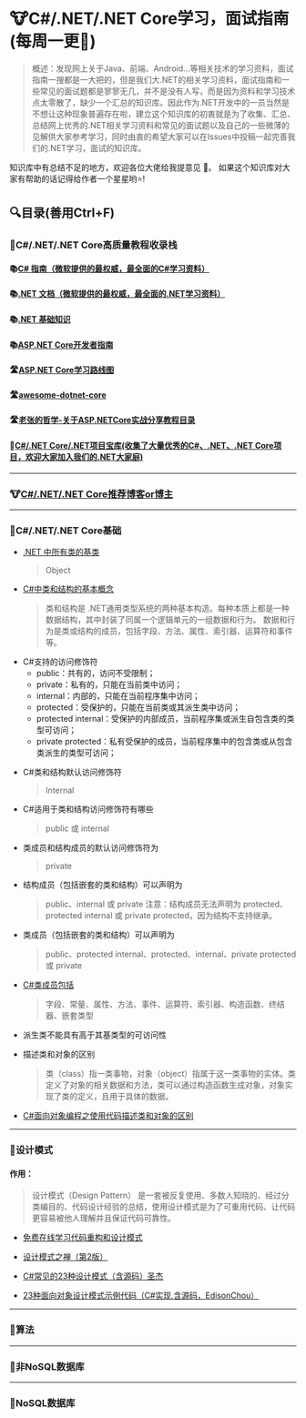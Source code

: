 # 🐮C#/.NET/.NET Core学习，面试指南(每周一更🌋)
> 概述：发现网上关于Java、前端、Android...等相关技术的学习资料，面试指南一搜都是一大把的，但是我们大.NET的相关学习资料，面试指南和一些常见的面试题都是寥寥无几，并不是没有人写，而是因为资料和学习技术点太零散了，缺少一个汇总的知识库。因此作为.NET开发中的一员当然是不想让这种现象普遍存在啦，建立这个知识库的初衷就是为了收集、汇总、总结网上优秀的.NET相关学习资料和常见的面试题以及自己的一些微薄的见解供大家参考学习，同时由衷的希望大家可以在Issues中投稿一起完善我们的.NET学习，面试的知识库。

知识库中有总结不足的地方，欢迎各位大佬给我提意见 🙌。
如果这个知识库对大家有帮助的话记得给作者一个星星哟⭐! 



## 🔍目录(善用Ctrl+F)

### 🔖C#/.NET/.NET Core高质量教程收录栈
#### 📚[C# 指南（微软提供的最权威，最全面的C#学习资料）][1]
  [1]: https://docs.microsoft.com/zh-cn/dotnet/csharp/
#### 📚[.NET 文档（微软提供的最权威，最全面的.NET学习资料）][3]
  [3]:https://docs.microsoft.com/zh-cn/dotnet/
#### 📚[.NET 基础知识][2]
  [2]:https://docs.microsoft.com/zh-cn/dotnet/core/introduction
#### 📚[ASP.NET Core开发者指南][4]
  [4]:https://github.com/MoienTajik/AspNetCore-Developer-Roadmap/blob/master/ReadMe.zh-Hans.md
#### 🛣️[ASP.NET Core学习路线图][6]
   [6]:https://github.com/YSGStudyHards/DotNetGuide/blob/main/docs/dotNet/picture/dotNetRoadMap/aspnetcore-developer-roadmap.zh-Hans.png
#### 🛣️[awesome-dotnet-core][9]
   [9]:https://github.com/jasonhua95/awesome-dotnet-core
#### 🛣️[老张的哲学-关于ASP.NETCore实战分享教程目录][8]
   [8]:https://www.cnblogs.com/laozhang-is-phi/p/all-knowledge-for-netcore.html#autoid-1-0-0
#### 🏡[C#/.NET Core/.NET项目宝库(收集了大量优秀的C#、.NET、.NET Core项目，欢迎大家加入我们的.NET大家庭)][7]
   [7]:https://github.com/dotNetTreasury


   
---

### 🐮[C#/.NET/.NET Core推荐博客or博主][12]
   [12]:https://github.com/YSGStudyHards/DotNetGuide/blob/main/docs/RecommendedBlog/RecommendedBlog.md

---


### 📖C#/.NET/.NET Core基础
*  [.NET 中所有类的基类][5]
   >Object

   [5]: https://docs.microsoft.com/zh-cn/dotnet/api/system.object?view=netcore-3.1
   
*  [C#中类和结构的基本概念][8]
   > 类和结构是 .NET通用类型系统的两种基本构造。每种本质上都是一种数据结构，其中封装了同属一个逻辑单元的一组数据和行为。 数据和行为是类或结构的成员，包括字段、方法、属性、索引器、运算符和事件等。
  
  [8]:https://docs.microsoft.com/zh-cn/dotnet/csharp/programming-guide/classes-and-structs/
   
- C#支持的访问修饰符
    - public：共有的，访问不受限制；
    - private：私有的，只能在当前类中访问；
    - internal：内部的，只能在当前程序集中访问；
    - protected：受保护的，只能在当前类或其派生类中访问；
    - protected  internal：受保护的内部成员，当前程序集或派生自包含类的类型可访问；
    - private protected：私有受保护的成员，当前程序集中的包含类或从包含类派生的类型可访问；

*  C#类和结构默认访问修饰符
   > Internal
   
*  C#适用于类和结构访问修饰符有哪些
   > public 或 internal

*  类成员和结构成员的默认访问修饰符为
   > private

*  结构成员（包括嵌套的类和结构）可以声明为
   > public、internal 或 private   注意：结构成员无法声明为 protected、protected internal 或 private protected，因为结构不支持继承。
   
*  类成员（包括嵌套的类和结构）可以声明为
   > public、protected internal、protected、internal、private protected 或 private

*  [C#类成员包括][9]
   >字段、常量、属性、方法、事件、运算符、索引器、构造函数、终结器、嵌套类型

[9]:https://docs.microsoft.com/zh-cn/dotnet/csharp/programming-guide/classes-and-structs/members

*  派生类不能具有高于其基类型的可访问性

*  描述类和对象的区别
   >类（class）指一类事物，对象（object）指属于这一类事物的实体。类定义了对象的相关数据和方法，类可以通过构造函数生成对象，对象实现了类的定义，且用于具体的数据。

*  [C#面向对象编程之使用代码描述类和对象的区别][10]

[10]:https://www.cnblogs.com/Can-daydayup/p/13894227.html


---


### 🧱设计模式
#### 作用：
> 设计模式（Design Pattern） 是一套被反复使用、多数人知晓的、经过分类编目的、代码设计经验的总结，使用设计模式是为了可重用代码、让代码更容易被他人理解并且保证代码可靠性。

*  [免费在线学习代码重构和设计模式][13]

   [13]:https://refactoringguru.cn/

*  [设计模式之禅（第2版）][16]

   [16]:https://www.kancloud.cn/sstd521/design/193489

*  [C#常见的23种设计模式（含源码）圣杰][14]

   [14]:https://github.com/sheng-jie/Design-Pattern

*  [23种面向对象设计模式示例代码（C#实现,含源码，EdisonChou）][15]

   [15]:https://github.com/EdisonChou/DesignPattern.Samples.CSharp



---


### 🧮算法


---


### 🍇非NoSQL数据库


---


### 🍉NoSQL数据库















